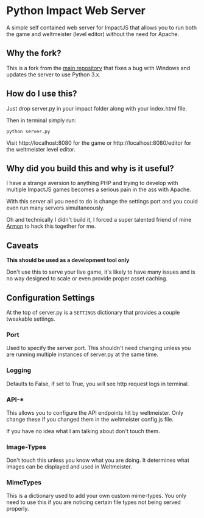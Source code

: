# Python Impact Web Server

A simple self contained web server for ImpactJS that allows you to run both the game and weltmeister (level editor) without the need for Apache.

## Why the fork?

This is a fork from the [main repository](https://github.com/amadeus/python-impact) that fixes a bug with Windows and updates the server to use Python 3.x.


## How do I use this?

Just drop server.py in your impact folder along with your index.html file.

Then in terminal simply run:

	python server.py

Visit http://localhost:8080 for the game or http://localhost:8080/editor for the weltmeister level editor.


## Why did you build this and why is it useful?

I have a strange aversion to anything PHP and trying to develop with multiple ImpactJS games becomes a serious pain in the ass with Apache.

With this server all you need to do is change the settings port and you could even run many servers simultaneously.

Oh and technically I didn't build it, I forced a super talented friend of mine [Armon](http://github.com/armon) to hack this together for me.


## Caveats

**This should be used as a development tool only**

Don't use this to serve your live game, it's likely to have many issues and is no way designed to scale or even provide proper asset caching.


## Configuration Settings

At the top of server.py is a `SETTINGS` dictionary that provides a couple tweakable settings.

### Port

Used to specify the server port. This shouldn't need changing unless you are running multiple instances of server.py at the same time.

### Logging

Defaults to False, if set to True, you will see http request logs in terminal.

### API-*

This allows you to configure the API endpoints hit by weltmeister. Only change these if you changed them in the weltmeister config.js file.

If you have no idea what I am talking about don't touch them.

### Image-Types

Don't touch this unless you know what you are doing. It determines what images can be displayed and used in Weltmeister.

### MimeTypes

This is a dictionary used to add your own custom mime-types. You only need to use this if you are noticing certain file types not being served properly.
